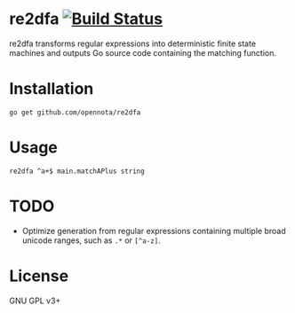re2dfa [![Build Status](https://travis-ci.org/opennota/re2dfa.png?branch=master)](https://travis-ci.org/opennota/re2dfa)
======

re2dfa transforms regular expressions into deterministic finite state machines and outputs Go source code containing the matching function.

# Installation

    go get github.com/opennota/re2dfa

# Usage

    re2dfa ^a+$ main.matchAPlus string

# TODO

* Optimize generation from regular expressions containing multiple broad unicode ranges, such as `.*` or `[^a-z]`.

# License

GNU GPL v3+

